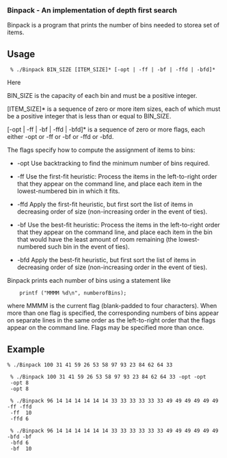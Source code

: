 ### Binpack - An implementation of depth first search
Binpack is a program that prints the number of bins needed to storea set of items.  

## Usage
` % ./Binpack BIN_SIZE [ITEM_SIZE]* [-opt | -ff | -bf | -ffd | -bfd]*`

Here

  BIN_SIZE is the capacity of each bin and must be a positive integer.

  [ITEM_SIZE]* is a sequence of zero or more item sizes, each of which must be
    a positive integer that is less than or equal to BIN_SIZE.

  [-opt | -ff | -bf | -ffd | -bfd]* is a sequence of zero or more flags, each
    either -opt or -ff or -bf or -ffd or -bfd.

The flags specify how to compute the assignment of items to bins:

* -opt  Use backtracking to find the minimum number of bins required.

* -ff   Use the first-fit heuristic:  Process the items in the left-to-right
        order that they appear on the command line, and place each item in the
        lowest-numbered bin in which it fits.

* -ffd  Apply the first-fit heuristic, but first sort the list of items in
        decreasing order of size (non-increasing order in the event of ties).

* -bf   Use the best-fit heuristic:  Process the items in the left-to-right
        order that they appear on the command line, and place each item in the
        bin that would have the least amount of room remaining (the lowest-
        numbered such bin in the event of ties).

* -bfd  Apply the best-fit heuristic, but first sort the list of items in
        decreasing order of size (non-increasing order in the event of ties).

Binpack prints each number of bins using a statement like

        printf ("MMMM %d\n", numberofBins);

where MMMM is the current flag (blank-padded to four characters).  When more
than one flag is specified, the corresponding numbers of bins appear on
separate lines in the same order as the left-to-right order that the flags
appear on the command line.  Flags may be specified more than once.

## Example

 ```
 % ./Binpack 100 31 41 59 26 53 58 97 93 23 84 62 64 33

  % ./Binpack 100 31 41 59 26 53 58 97 93 23 84 62 64 33 -opt -opt
  -opt 8
  -opt 8

  % ./Binpack 96 14 14 14 14 14 14 33 33 33 33 33 33 49 49 49 49 49 49 -ff -ffd
  -ff  10
  -ffd 6

  % ./Binpack 96 14 14 14 14 14 14 33 33 33 33 33 33 49 49 49 49 49 49 -bfd -bf
  -bfd 6
  -bf  10
```
